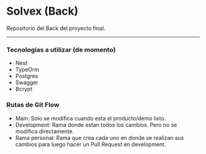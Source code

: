 # Solvex (Back)

Repositorio del Back del proyecto final.

---

### Tecnologias a utilizar (de momento)

-   Nest
-   TypeOrm
-   Postgres
-   Swagger
-   Bcrypt

### Rutas de Git Flow

-   Main: Solo se modifica cuando esta el producto/demo listo.
-   Development: Rama donde estan todos los cambios. Pero no se modifica directamente.
-   Rama personal: Rama que crea cada uno en donde se realizan sus cambios para luego hacer un Pull Request en development.
